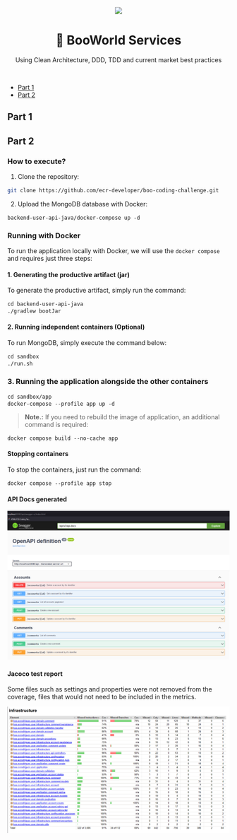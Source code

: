 <center>
  <p align="center">
    <img src="https://icon-library.com/images/java-icon-png/java-icon-png-15.jpg"  width="150" />
  </p>  
  <h1 align="center">🚀 BooWorld Services</h1>
  <p align="center">
    Using Clean Architecture, DDD, TDD and current market best practices
  </p>
</center>
<br />

- [Part 1](./README.md#part-1)
- [Part 2](./README.md#part-2)

## Part 1

## Part 2

### How to execute?

1. Clone the repository:
```sh
git clone https://github.com/ecr-developer/boo-coding-challenge.git
```

2. Upload the MongoDB database with Docker:

```shell
backend-user-api-java/docker-compose up -d
```

### Running with Docker
To run the application locally with Docker, we will use the `docker compose` and requires just three steps:
<br/>

#### 1. Generating the productive artifact (jar)

To generate the productive artifact, simply run the command:
```
cd backend-user-api-java
./gradlew bootJar
```

#### 2. Running independent containers (Optional)

To run MongoDB, simply execute the command below:
```shell
cd sandbox
./run.sh
```

### 3. Running the application alongside the other containers

```
cd sandbox/app
docker-compose --profile app up -d
```

> **Note.:** If you need to rebuild the image of application, an additional command is required:
```
docker compose build --no-cache app
```

#### Stopping containers

To stop the containers, just run the command:
```
docker compose --profile app stop
```

#### API Docs generated
![Api-Docs](./static/API_Docs.png)

#### Jacoco test report
Some files such as settings and properties were not removed from the coverage, files that would not need to be included in the metrics.

![JacocoTestReport](./static/JacocoTestReport.png)